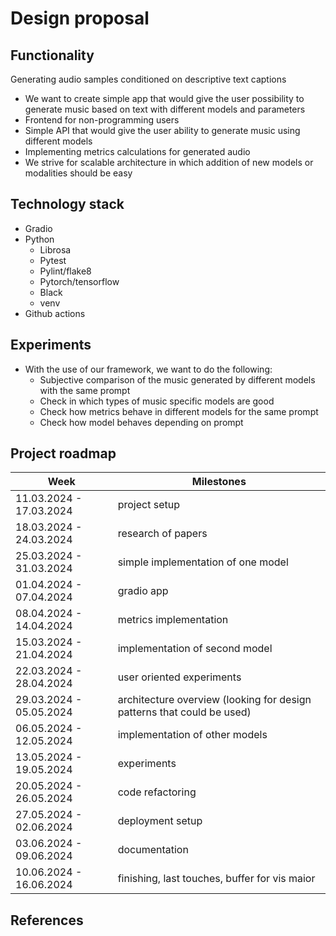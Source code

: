 # Design proposal

## Functionality
Generating audio samples conditioned on descriptive text captions 
 - We want to create simple app that would give the user possibility to generate music based on text with different models and parameters 
 - Frontend for non-programming users 
 - Simple API that would give the user ability to generate music using different models 
 - Implementing metrics calculations for generated audio 
 - We strive for scalable architecture in which addition of new models or modalities should be easy 

## Technology stack

 * Gradio 
 * Python 
    - Librosa 
    - Pytest 
    - Pylint/flake8 
    - Pytorch/tensorflow 
    - Black 
    - venv 
* Github actions 
## Experiments
 * With the use of our framework, we want to do the following: 
    - Subjective comparison of the music generated by different models with the same prompt 
    - Check in which types of music specific models are good 
    - Check how metrics behave in different models for the same prompt 
    - Check how model behaves depending on prompt 

## Project roadmap
| Week | Milestones |
|---|---|
| 11.03.2024 - 17.03.2024 | project setup |
| 18.03.2024 - 24.03.2024  | research of papers |
| 25.03.2024 - 31.03.2024  | simple implementation of one model |
| 01.04.2024 - 07.04.2024  | gradio app |
| 08.04.2024 - 14.04.2024  | metrics implementation |
| 15.03.2024 - 21.04.2024  | implementation of second model |
| 22.03.2024 - 28.04.2024  | user oriented experiments |
| 29.03.2024 - 05.05.2024  | architecture overview (looking for design patterns that could be used) |
| 06.05.2024 - 12.05.2024  | implementation of other models |
| 13.05.2024 - 19.05.2024  | experiments |
| 20.05.2024 - 26.05.2024  | code refactoring |
| 27.05.2024 - 02.06.2024  | deployment setup |
| 03.06.2024 - 09.06.2024  | documentation |
| 10.06.2024 - 16.06.2024  | finishing, last touches, buffer for vis maior |

## References




